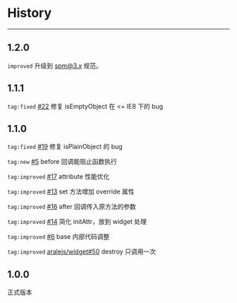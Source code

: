 # History

---

## 1.2.0

`improved` 升级到 spm@3.x 规范。

## 1.1.1

`tag:fixed` [#22](https://github.com/aralejs/base/issues/22) 修复 isEmptyObject 在 <= IE8 下的 bug

## 1.1.0

`tag:fixed` [#19](https://github.com/aralejs/base/issues/19) 修复 isPlainObject 的 bug

`tag:new` [#5](https://github.com/aralejs/base/issues/5) before 回调能阻止函数执行

`tag:improved` [#17](https://github.com/aralejs/base/issues/17) attribute 性能优化

`tag:improved` [#13](https://github.com/aralejs/base/pull/13) set 方法增加 override 属性

`tag:improved` [#16](https://github.com/aralejs/base/issues/16) after 回调传入原方法的参数

`tag:improved` [#14](https://github.com/aralejs/base/issues/14) 简化 initAttr，放到 widget 处理

`tag:improved` [#6](https://github.com/aralejs/base/issues/6) base 内部代码调整

`tag:improved` [aralejs/widget#50](https://github.com/aralejs/widget/issues/50) destroy 只调用一次

## 1.0.0

正式版本
